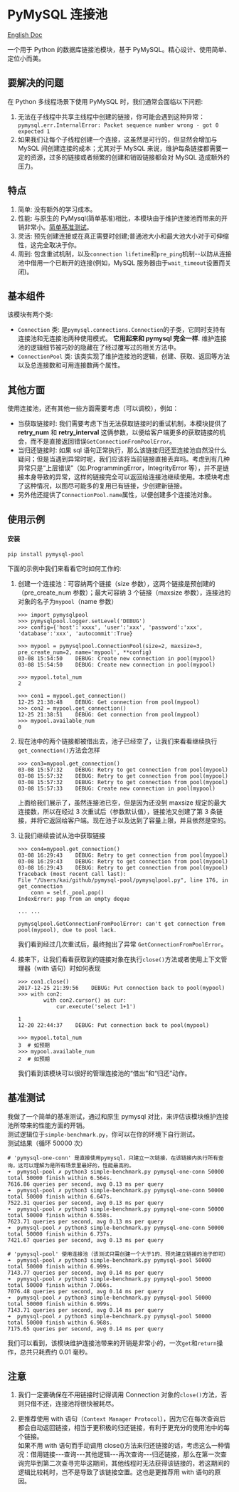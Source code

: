 # PyMySQL 连接池

[English Doc](https://github.com/jkklee/pymysql-pool/blob/master/README.md)

一个用于 Python 的数据库链接池模块，基于 PyMySQL。精心设计、使用简单、定位小而美。

## 要解决的问题

在 Python 多线程场景下使用 PyMySQL 时，我们通常会面临以下问题:

1. 无法在子线程中共享主线程中创建的链接，你可能会遇到这种异常：
   `pymysql.err.InternalError: Packet sequence number wrong - got 0 expected 1`
2. 如果我们让每个子线程创建一个连接，这虽然是可行的，但显然会增加与 MySQL 间创建连接的成本；尤其对于 MySQL 来说，维护每条链接都需要一定的资源，过多的链接或者频繁的创建和销毁链接都会对 MySQL 造成额外的压力。

## 特点

1. 简单: 没有额外的学习成本。
2. 性能: 与原生的 PyMysql(简单基准)相比，本模块由于维护连接池而带来的开销非常小。[简单基准测试](https://github.com/jkklee/pymysql-pool#simple-benchmark)。
3. 灵活: 预先创建连接或在真正需要时创建;普通池大小和最大池大小对于可伸缩性，这完全取决于你。
4. 周到: 包含重试机制，以及`connection lifetime`和`pre_ping`机制--以防从连接池中借用一个已断开的连接(例如，MySQL 服务器由于`wait_timeout`设置而关闭)。

## 基本组件

该模块有两个类:

- `Connection` 类: 是`pymysql.connections.Connection`的子类，它同时支持有连接池和无连接池两种使用模式。 **它用起来和 pymysql 完全一样**. 维护连接池的逻辑细节被巧妙的隐藏在了经过覆写过的相关方法中。
- `ConnectionPool` 类: 该类实现了维护连接池的逻辑，创建、获取、返回等方法以及总连接数和可用连接数两个属性。

## 其他方面

使用连接池，还有其他一些方面需要考虑（可以调校），例如：

- 当获取链接时: 我们需要考虑下当无法获取链接时的重试机制，本模块提供了**retry_num** 和 **retry_interval** 这俩参数，以便给客户端更多的获取链接的机会，而不是直接返回错误`GetConnectionFromPoolError`。
- 当归还链接时: 如果 sql 语句正常执行，那么该链接归还至连接池自然没什么疑问；但是当遇到异常时呢，我们应该将当前链接直接丢弃吗。考虑到有几种异常只是“上层错误”（如.ProgrammingError，IntegrityError 等），并不是链接本身导致的异常，这样的链接完全可以返回给连接池继续使用。本模块考虑了这种情况，以图尽可能多的复用已有链接，少创建新链接。
- 另外他还提供了`ConnectionPool.name`属性，以便创建多个连接池对象。

## 使用示例

#### 安装

```
pip install pymysql-pool
```

下面的示例中我们来看看它时如何工作的:

1. 创建一个连接池：可容纳两个链接（size 参数），这两个链接是预创建的（pre_create_num 参数）；最大可容纳 3 个链接（maxsize 参数），连接池的对象的名子为`mypool`（name 参数）

   ```
   >>> import pymysqlpool
   >>> pymysqlpool.logger.setLevel('DEBUG')
   >>> config={'host':'xxxx', 'user':'xxx', 'password':'xxx', 'database':'xxx', 'autocommit':True}

   >>> mypool = pymysqlpool.ConnectionPool(size=2, maxsize=3, pre_create_num=2, name='mypool', **config)
   03-08 15:54:50    DEBUG: Create new connection in pool(mypool)
   03-08 15:54:50    DEBUG: Create new connection in pool(mypool)

   >>> mypool.total_num
   2

   >>> con1 = mypool.get_connection()
   12-25 21:38:48    DEBUG: Get connection from pool(mypool)
   >>> con2 = mypool.get_connection()
   12-25 21:38:51    DEBUG: Get connection from pool(mypool)
   >>> mypool.available_num
   0
   ```

2. 现在池中的两个链接都被借出去，池子已经空了，让我们来看看继续执行`get_connection()`方法会怎样

   ```
   >>> con3=mypool.get_connection()
   03-08 15:57:32    DEBUG: Retry to get connection from pool(mypool)
   03-08 15:57:32    DEBUG: Retry to get connection from pool(mypool)
   03-08 15:57:32    DEBUG: Retry to get connection from pool(mypool)
   03-08 15:57:33    DEBUG: Create new connection in pool(mypool)
   ```

   上面给我们展示了，虽然连接池已空，但是因为还没到 maxsize 规定的最大连接数，所以在经过 3 次重试后（参数默认值），链接池又创建了第 3 条链接，并将它返回给客户端。现在池子以及达到了容量上限，并且依然是空的。

3. 让我们继续尝试从池中获取链接

   ```
   >>> con4=mypool.get_connection()
   03-08 16:29:43    DEBUG: Retry to get connection from pool(mypool)
   03-08 16:29:43    DEBUG: Retry to get connection from pool(mypool)
   03-08 16:29:43    DEBUG: Retry to get connection from pool(mypool)
   Traceback (most recent call last):
   File "/Users/kai/github/pymysql-pool/pymysqlpool.py", line 176, in get_connection
       conn = self._pool.pop()
   IndexError: pop from an empty deque

   ... ...

   pymysqlpool.GetConnectionFromPoolError: can't get connection from pool(mypool), due to pool lack.
   ```

   我们看到经过几次重试后，最终抛出了异常 `GetConnectionFromPoolError`。

4. 接来下，让我们看看获取到的链接对象在执行`close()`方法或者使用上下文管理器（with 语句）时如何表现

   ```
   >>> con1.close()
   2017-12-25 21:39:56    DEBUG: Put connection back to pool(mypool)
   >>> with con2:
           with con2.cursor() as cur:
               cur.execute('select 1+1')

   1
   12-20 22:44:37    DEBUG: Put connection back to pool(mypool)

   >>> mypool.total_num
   3  # 如预期
   >>> mypool.available_num
   2  # 如预期
   ```

   我们看到该模块可以很好的管理连接池的“借出”和“归还”动作。

## 基准测试

我做了一个简单的基准测试，通过和原生 pymysql 对比，来评估该模块维护连接池所带来的性能方面的开销。  
测试逻辑位于`simple-benchmark.py`，你可以在你的环境下自行测试。  
测试结果（循环 50000 次）

```
# 'pymysql-one-conn' 是直接使用pymysql，只建立一次链接，在该链接内执行所有查询，这可以理解为是所有场景里最好的，性能最高的。
➜  pymysql-pool ✗ python3 simple-benchmark.py pymysql-one-conn 50000
total 50000 finish within 6.564s.
7616.86 queries per second, avg 0.13 ms per query
➜  pymysql-pool ✗ python3 simple-benchmark.py pymysql-one-conn 50000
total 50000 finish within 6.647s.
7522.31 queries per second, avg 0.13 ms per query
➜  pymysql-pool ✗ python3 simple-benchmark.py pymysql-one-conn 50000
total 50000 finish within 6.558s.
7623.71 queries per second, avg 0.13 ms per query
➜  pymysql-pool ✗ python3 simple-benchmark.py pymysql-one-conn 50000
total 50000 finish within 6.737s.
7421.67 queries per second, avg 0.13 ms per query

# 'pymysql-pool' 使用连接池（该测试只需创建一个大于1的、预先建立链接的池子即可）
➜  pymysql-pool ✗ python3 simple-benchmark.py pymysql-pool 50000
total 50000 finish within 6.999s.
7143.77 queries per second, avg 0.14 ms per query
➜  pymysql-pool ✗ python3 simple-benchmark.py pymysql-pool 50000
total 50000 finish within 7.066s.
7076.48 queries per second, avg 0.14 ms per query
➜  pymysql-pool ✗ python3 simple-benchmark.py pymysql-pool 50000
total 50000 finish within 6.999s.
7143.71 queries per second, avg 0.14 ms per query
➜  pymysql-pool ✗ python3 simple-benchmark.py pymysql-pool 50000
total 50000 finish within 6.968s.
7175.65 queries per second, avg 0.14 ms per query
```

我们可以看到，该模块维护连接池带来的开销是非常小的，一次`get`和`return`操作，总共只耗费约 0.01 毫秒。

## 注意

1. 我们一定要确保在不用链接时记得调用 Connection 对象的`close()`方法，否则只借不还，连接池将很快被耗尽。

2. 更推荐使用 with 语句（`Context Manager Protocol`），因为它在每次查询后都会自动返回链接，相当于更积极的归还链接，有利于更充分的使用池中的每个链接。  
   如果不用 with 语句而手动调用 close()方法来归还链接的话，考虑这么一种情况：借用链接---查询---其他逻辑---再次查询---归还链接，那么在第一次查询完毕到第二次查寻完毕这期间，其他线程时无法获得该链接的，若这期间的逻辑比较耗时，岂不是导致了该链接空置。这也是更推荐用 with 语句的原因。
